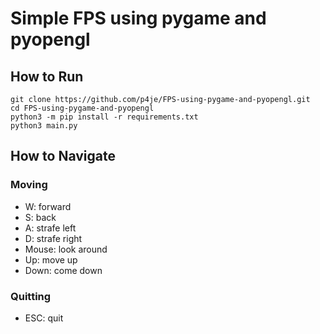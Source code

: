 
# Simple FPS using pygame and pyopengl

## How to Run

```shell
git clone https://github.com/p4je/FPS-using-pygame-and-pyopengl.git
cd FPS-using-pygame-and-pyopengl
python3 -m pip install -r requirements.txt
python3 main.py
```

## How to Navigate

### Moving

- W: forward
- S: back
- A: strafe left
- D: strafe right
- Mouse: look around
- Up: move up
- Down: come down

### Quitting

- ESC: quit
